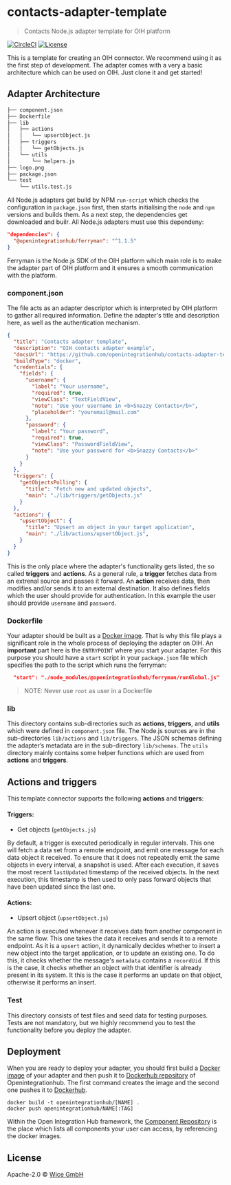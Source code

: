 # contacts-adapter-template
> Contacts Node.js adapter template for OIH platform

[![CircleCI](https://circleci.com/gh/openintegrationhub/contacts-adapter-template.svg?style=svg)](https://circleci.com/gh/openintegrationhub/contacts-adapter-template)
[![License](https://img.shields.io/badge/License-Apache%202.0-yellow.svg)](LICENSE)

This is a template for creating an OIH connector. We recommend using it as the first step of development. The adapter comes with a very a basic architecture which can be used on OIH. Just clone it and get started!

## Adapter Architecture

``` bash
├── component.json
├── Dockerfile
├── lib
│   ├── actions
│   │   └── upsertObject.js
│   ├── triggers
│   │   └── getObjects.js
│   └── utils
│       └── helpers.js
├── logo.png
├── package.json
└── test
    └── utils.test.js
```

All Node.js adapters get build by NPM `run-script` which checks the configuration in `package.json` first, then starts initialising the `node` and `npm` versions and builds them. As a next step, the dependencies get downloaded and builr. All Node.js adapters must use this dependeny:

```json
"dependencies": {
  "@openintegrationhub/ferryman": "^1.1.5"
}
```

Ferryman is the Node.js SDK of the OIH platform which main role is to make the adapter part of OIH platform and it ensures a smooth communication with the platform.

### component.json

The file acts as an adapter descriptor which is interpreted by OIH platform to gather all required information. Define the adapter's title and description here, as well as the authentication mechanism.

```json
{
  "title": "Contacts adapter template",
  "description": "OIH contacts adapter example",
  "docsUrl": "https://github.com/openintegrationhub/contacts-adapter-template",
  "buildType": "docker",
  "credentials": {
    "fields": {
      "username": {
        "label": "Your username",
        "required": true,
        "viewClass": "TextFieldView",
        "note": "Use your username in <b>Snazzy Contacts</b>",
        "placeholder": "youremail@mail.com"
      },
      "password": {
        "label": "Your password",
        "required": true,
        "viewClass": "PasswordFieldView",
        "note": "Use your password for <b>Snazzy Contacts</b>"
      }
    }
  },
  "triggers": {
    "getObjectsPolling": {
      "title": "Fetch new and updated objects",
      "main": "./lib/triggers/getObjects.js"
    }
  },
  "actions": {
    "upsertObject": {
      "title": "Upsert an object in your target application",
      "main": "./lib/actions/upsertObject.js",
    }
  }
}
```

This is the only place where the adapter's functionality gets listed, the so called **triggers** and **actions**. As a general rule, a **trigger** fetches data from an extrenal source and passes it forward. An **action** receives data, then modifies and/or sends it to an external destination. It also defines fields which the user should provide for authentication. In this example the user should provide `username` and `password`.

### Dockerfile

Your adapter should be built as a [Docker image](https://docs.docker.com/v17.09/engine/userguide/storagedriver/imagesandcontainers/). That is why this file plays a significant role in the whole process of deploying the adapter on OIH. An **important** part here is the `ENTRYPOINT` where you start your adapter. For this purpose you should have a `start` script in your `package.json` file which specifies the path to the script which runs the ferryman:

```json
  "start": "./node_modules/@openintegrationhub/ferryman/runGlobal.js"
```

> NOTE: Never use `root` as user in a Dockerfile

### lib

This directory contains sub-directories such as **actions**, **triggers**, and **utils** which were defined in `component.json` file.
The Node.js sources are in the sub-directories `lib/actions` and `lib/triggers`. The JSON schemas defining the adapter’s metadata are in the sub-directory `lib/schemas`. The `utils` directory mainly contains some helper functions which are used from **actions** and **triggers**.

## Actions and triggers
This template connector supports the following **actions** and **triggers**:

#### Triggers:
  - Get objects (```getObjects.js```)

  By default, a trigger is executed periodically in regular intervals. This one will fetch a data set from a remote endpoint, and emit one message for each data object it received. To ensure that it does not repeatedly emit the same objects in every interval, a snapshot is used. After each execution, it saves the most recent `lastUpdated` timestamp of the received objects. In the next execution, this timestamp is then used to only pass forward objects that have been updated since the last one.

#### Actions:
  - Upsert object (```upsertObject.js```)
  
  An action is executed whenever it receives data from another component in the same flow. This one takes the data it receives and sends it to a remote endpoint. As it is a `upsert` action, it dynamically decides whether to insert a new object into the target application, or to update an existing one. To do this, it checks whether the message's `metadata` contains a `recordUid`. If this is the case, it checks whether an object with that identifier is already present in its system. It this is the case it performs an update on that object, otherwise it performs an insert.


### Test

This directory consists of test files and seed data for testing purposes. Tests are not mandatory, but we highly recommend you to test the functionality before you deploy the adapter.


## Deployment

When you are ready to deploy your adapter, you should first build a [Docker image](https://docs.docker.com/v17.09/engine/userguide/storagedriver/imagesandcontainers/) of your adapter and then push it to [Dockerhub repository](https://hub.docker.com/u/openintegrationhub) of Openintegrationhub.
The first command creates the image and the second one pushes it to [Dockerhub](https://hub.docker.com/u/openintegrationhub).

```Dockefile
docker build -t openintegrationhub/[NAME] .
docker push openintegrationhub/NAME[:TAG]
```

Within the Open Integration Hub framework, the [Component Repository](https://openintegrationhub.github.io/docs/Services/ComponentRepository.html) is the place which lists all components your user can access, by referencing the docker images.


## License

Apache-2.0 © [Wice GmbH](https://wice.de/)
